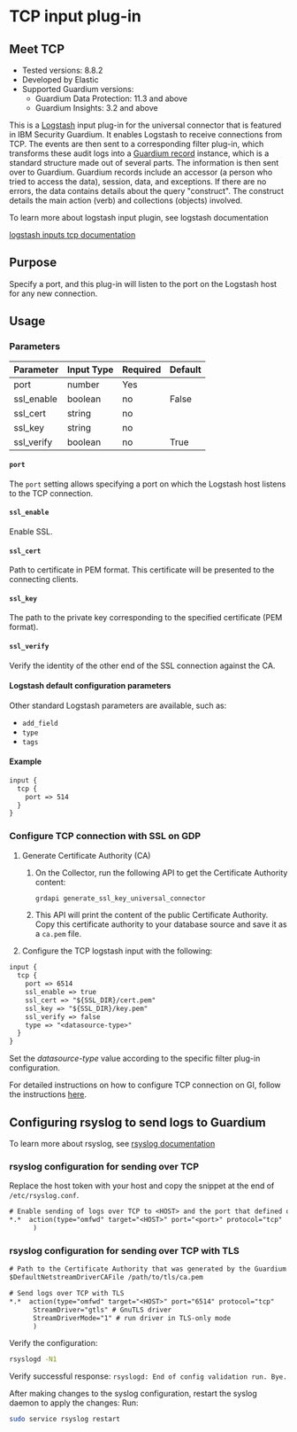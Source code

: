 # TCP input plug-in

## Meet TCP

* Tested versions: 8.8.2
* Developed by Elastic
* Supported Guardium versions:
  * Guardium Data Protection: 11.3 and above
  * Guardium Insights: 3.2 and above

This is a [Logstash](https://github.com/elastic/logstash) input plug-in for the universal connector that is featured in IBM Security Guardium. It enables Logstash to receive connections from TCP. The events are then sent to a corresponding filter plug-in, which transforms these audit logs into a [Guardium record](https://github.com/IBM/universal-connectors/blob/main/common/src/main/java/com/ibm/guardium/universalconnector/commons/structures/Record.java)  instance, which is a standard structure made out of several parts. The information is then sent over to Guardium. Guardium records include an accessor (a person who tried to access the data), session, data, and exceptions. If there are no errors, the data contains details about the query "construct". The construct details the main action (verb) and collections (objects) involved.

To learn more about logstash input plugin, see logstash documentation

[logstash inputs tcp documentation](https://www.elastic.co/guide/en/logstash/current/plugins-inputs-tcp.html)

## Purpose

Specify a port, and this plug-in will listen to the port on the Logstash host for any new connection.

## Usage

### Parameters

| Parameter | Input Type | Required | Default |
|-----------|------------|----------|---------|
| port  | number | Yes | |
| ssl_enable  | boolean | no | False |
| ssl_cert  | string | no | |
| ssl_key  | string | no | |
| ssl_verify  | boolean | no | True |

#### `port`

The `port` setting allows specifying a port on which the Logstash host listens to the TCP connection.

#### `ssl_enable`

Enable SSL.

#### `ssl_cert`

Path to certificate in PEM format. This certificate will be presented to the connecting clients.

#### `ssl_key`

The path to the private key corresponding to the specified certificate (PEM format).

#### `ssl_verify`

Verify the identity of the other end of the SSL connection against the CA.

#### Logstash default configuration parameters

Other standard Logstash parameters are available, such as:
* `add_field`
* `type`
* `tags`

#### Example

```txt
input {
  tcp {
    port => 514
  }
}
```

### Configure TCP connection with SSL on GDP
1. Generate Certificate Authority (CA)
   1. On the Collector, run the following API to get the Certificate Authority content:

       ```bash
       grdapi generate_ssl_key_universal_connector
       ```

   2. This API will print the content of the public Certificate Authority. Copy this certificate authority to your database source and save it as a `ca.pem` file.

2. Configure the TCP logstash input with the following:
```txt
input {
  tcp {
    port => 6514
    ssl_enable => true
    ssl_cert => "${SSL_DIR}/cert.pem"
    ssl_key => "${SSL_DIR}/key.pem"
    ssl_verify => false
    type => "<datasource-type>"
  }
}
```
Set the *datasource-type* value according to the specific filter plug-in configuration.

For detailed instructions on how to configure TCP connection on GI, follow the instructions [here](https://github.com/IBM/universal-connectors/blob/main/docs/Guardium%20Insights/SaaS_1.0/UC_Configuration_GI.md#tcp-input-plug-in-configuration-for-connection-with-syslog).
## Configuring rsyslog to send logs to Guardium

To learn more about rsyslog, see
[rsyslog documentation](https://www.rsyslog.com/doc)

### rsyslog configuration for sending over TCP

Replace the host token with your host and copy the snippet at the end of `/etc/rsyslog.conf`.

```txt
# Enable sending of logs over TCP to <HOST> and the port that defined on the Guarium collector
*.*  action(type="omfwd" target="<HOST>" port="<port>" protocol="tcp"
      )
```

### rsyslog configuration for sending over TCP with TLS

```txt
# Path to the Certificate Authority that was generated by the Guardium collector
$DefaultNetstreamDriverCAFile /path/to/tls/ca.pem

# Send logs over TCP with TLS
*.*  action(type="omfwd" target="<HOST>" port="6514" protocol="tcp"
      StreamDriver="gtls" # GnuTLS driver
      StreamDriverMode="1" # run driver in TLS-only mode
      )
```
Verify the configuration:

```bash
rsyslogd -N1
```

Verify successful response: `rsyslogd: End of config validation run. Bye.`

After making changes to the syslog configuration, restart the syslog daemon to apply the changes:
Run:

```bash
sudo service rsyslog restart
```